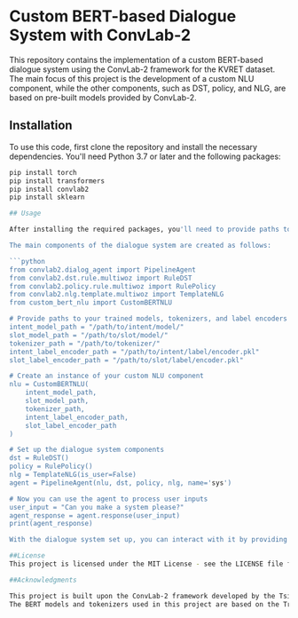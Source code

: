 # Custom BERT-based Dialogue System with ConvLab-2

This repository contains the implementation of a custom BERT-based dialogue system using the ConvLab-2 framework for the KVRET dataset. The main focus of this project is the development of a custom NLU component, while the other components, such as DST, policy, and NLG, are based on pre-built models provided by ConvLab-2.

## Installation

To use this code, first clone the repository and install the necessary dependencies. You'll need Python 3.7 or later and the following packages:

```bash
pip install torch
pip install transformers
pip install convlab2
pip install sklearn

## Usage

After installing the required packages, you'll need to provide paths to the pretrained models and tokenizers for intent detection and slot filling. The code in this repository assumes that you have already trained these models. If you haven't, you'll need to train them first and save the weights, tokenizers, and label encoders.

The main components of the dialogue system are created as follows:

```python
from convlab2.dialog_agent import PipelineAgent
from convlab2.dst.rule.multiwoz import RuleDST
from convlab2.policy.rule.multiwoz import RulePolicy
from convlab2.nlg.template.multiwoz import TemplateNLG
from custom_bert_nlu import CustomBERTNLU

# Provide paths to your trained models, tokenizers, and label encoders
intent_model_path = "/path/to/intent/model/"
slot_model_path = "/path/to/slot/model/"
tokenizer_path = "/path/to/tokenizer/"
intent_label_encoder_path = "/path/to/intent/label/encoder.pkl"
slot_label_encoder_path = "/path/to/slot/label/encoder.pkl"

# Create an instance of your custom NLU component
nlu = CustomBERTNLU(
    intent_model_path, 
    slot_model_path, 
    tokenizer_path, 
    intent_label_encoder_path, 
    slot_label_encoder_path
)

# Set up the dialogue system components
dst = RuleDST()
policy = RulePolicy()
nlg = TemplateNLG(is_user=False)
agent = PipelineAgent(nlu, dst, policy, nlg, name='sys')

# Now you can use the agent to process user inputs
user_input = "Can you make a system please?"
agent_response = agent.response(user_input)
print(agent_response)

With the dialogue system set up, you can interact with it by providing user inputs and receiving the system's responses.

##License
This project is licensed under the MIT License - see the LICENSE file for details.

##Acknowledgments

This project is built upon the ConvLab-2 framework developed by the Tsinghua University Conversational AI Group.
The BERT models and tokenizers used in this project are based on the Transformers library by Hugging Face.
